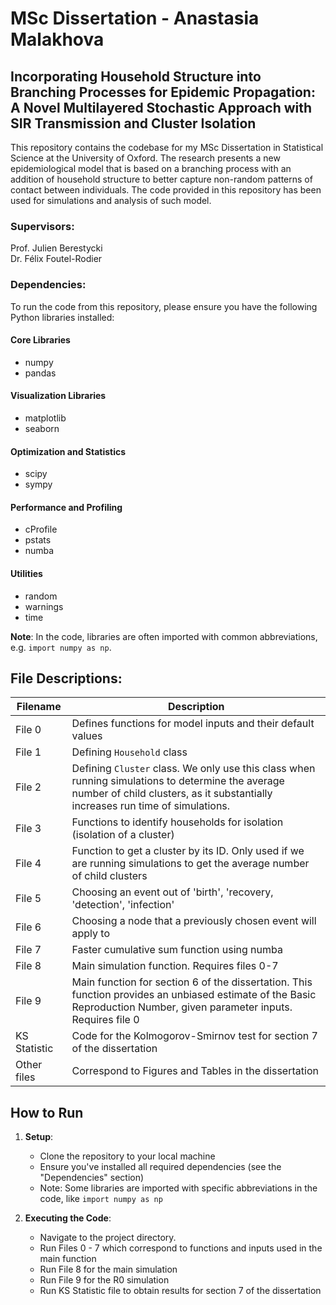 # MSc Dissertation - Anastasia Malakhova

## Incorporating Household Structure into Branching Processes for Epidemic Propagation: A Novel Multilayered Stochastic Approach with SIR Transmission and Cluster Isolation

This repository contains the codebase for my MSc Dissertation in Statistical Science at the University of Oxford. The research presents a new epidemiological model that is based on a branching process with an addition of household structure to better capture non-random patterns of contact between individuals. The code provided in this repository has been used for simulations and analysis of such model. 

### Supervisors: 
Prof. Julien Berestycki \
Dr. Félix Foutel-Rodier 

### Dependencies: 
To run the code from this repository, please ensure you have the following Python libraries installed:

#### Core Libraries
* numpy
* pandas

#### Visualization Libraries
* matplotlib
* seaborn

#### Optimization and Statistics
* scipy
* sympy

#### Performance and Profiling
* cProfile
* pstats
* numba

#### Utilities
* random
* warnings
* time

**Note**: In the code, libraries are often imported with common abbreviations, e.g. `import numpy as np`.



## File Descriptions: 

| Filename       | Description     |
|----------------|---------------------------------------------------------------------------------------------------|
| File 0         | Defines functions for model inputs and their default values                                       |
| File 1         | Defining `Household` class                                                                        |
| File 2         | Defining `Cluster` class. We only use this class when running simulations to determine the average number of child clusters, as it substantially increases run time of simulations.                                |
| File 3         | Functions to identify households for isolation (isolation of a cluster)                                 |
| File 4         | Function to get a cluster by its ID. Only used if we are running simulations to get the average number of child clusters                                  |
| File 5         | Choosing an event out of 'birth', 'recovery, 'detection', 'infection'                                  |
| File 6         | Choosing a node that a previously chosen event will apply to                                   |
| File 7         | Faster cumulative sum function using numba                                   |
| File 8         | Main simulation function. Requires files 0-7                                   |
| File 9         | Main function for section 6 of the dissertation. This function provides an unbiased estimate of the Basic Reproduction Number, given parameter inputs. Requires file 0                                  |
| KS Statistic         | Code for the Kolmogorov-Smirnov test for section 7 of the dissertation                                  |
|  Other files      |           Correspond to Figures and Tables in the dissertation                             |


## How to Run

1. **Setup**: 
    - Clone the repository to your local machine
    - Ensure you've installed all required dependencies (see the "Dependencies" section)
    - Note: Some libraries are imported with specific abbreviations in the code, like `import numpy as np`

2. **Executing the Code**: 
    - Navigate to the project directory.
    - Run Files 0 - 7 which correspond to functions and inputs used in the main function
    - Run File 8 for the main simulation
    - Run File 9 for the R0 simulation
    - Run KS Statistic file to obtain results for section 7 of the dissertation









